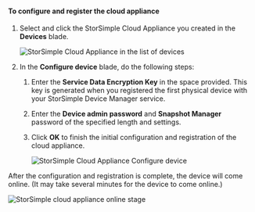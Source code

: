 #### <a name="to-configure-and-register-the-cloud-appliance"></a>To configure and register the cloud appliance

1. Select and click the StorSimple Cloud Appliance you created in the **Devices** blade.

    ![StorSimple Cloud Appliance in the list of devices](./media/storsimple-8000-create-cloud-appliance-u2/sca-create3.png)
2. In the **Configure device** blade, do the following steps:
    
    1. Enter the **Service Data Encryption Key** in the space provided. This key is generated when you registered the first physical device with your StorSimple Device Manager service.

    2. Enter the **Device admin password** and **Snapshot Manager** password of the specified length and settings.

    3. Click **OK** to finish the initial configuration and registration of the cloud appliance.
    
        ![StorSimple Cloud Appliance Configure device](./media/storsimple-8000-configure-register-cloud-appliance/sca-configure1.png)

After the configuration and registration is complete, the device will come online. (It may take several minutes for the device to come online.)

![StorSimple cloud appliance online stage](./media/storsimple-8000-configure-register-cloud-appliance/sca-configure2.png)

